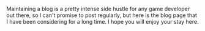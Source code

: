 Maintaining a blog is a pretty intense side hustle for any game developer out there, so I can't promise to post regularly, but here is the blog page that I have been considering for a long time. I hope you will enjoy your stay here.